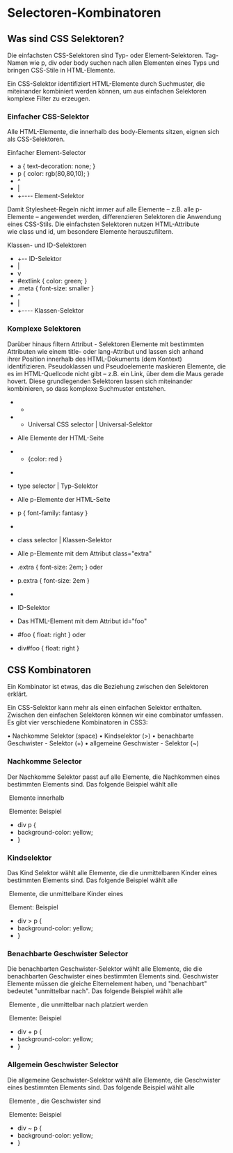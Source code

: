 # Selectoren-Kombinatoren

## Was sind CSS Selektoren?

Die einfachsten CSS-Selektoren sind Typ- oder Element-Selektoren. Tag-Namen wie p, div oder body suchen nach allen Elementen eines Typs und bringen CSS-Stile in HTML-Elemente.

Ein CSS-Selektor identifiziert HTML-Elemente durch Suchmuster, die miteinander kombiniert werden können, um aus einfachen Selektoren komplexe Filter zu erzeugen.

### Einfacher CSS-Selektor

Alle HTML-Elemente, die innerhalb des body-Elements sitzen, eignen sich als CSS-Selektoren.

Einfacher Element-Selector

- a { text-decoration: none; }
- p { color: rgb(80,80,10); }
- ^
- |
- +---- Element-Selektor

Damit Stylesheet-Regeln nicht immer auf alle Elemente – z.B. alle p-Elemente – angewendet werden, differenzieren Selektoren die Anwendung eines CSS-Stils. Die einfachsten Selektoren nutzen HTML-Attribute wie class und id, um besondere Elemente herauszufiltern.

Klassen- und ID-Selektoren

- +-- ID-Selektor
- |
- v
- #extlink { color: green; }
- .meta { font-size: smaller }
- ^
- |
- +---- Klassen-Selektor

### Komplexe Selektoren

Darüber hinaus filtern Attribut - Selektoren Elemente mit bestimmten Attributen wie einem title- oder lang-Attribut und lassen sich anhand ihrer Position innerhalb des HTML-Dokuments (dem Kontext) identifizieren. Pseudoklassen und Pseudoelemente maskieren Elemente, die es im HTML-Quellcode nicht gibt – z.B. ein Link, über dem die Maus gerade hovert.
Diese grundlegenden Selektoren lassen sich miteinander kombinieren, so dass komplexe Suchmuster entstehen.

- -
- - Universal CSS selector | Universal-Selektor
- Alle Elemente der HTML-Seite
- - {color: red }

- <p>
- type selector | Typ-Selektor
- Alle p-Elemente der HTML-Seite
- p { font-family: fantasy }

- <p class="extra">
- class selector | Klassen-Selektor
- Alle p-Elemente mit dem Attribut class="extra"
- .extra { font-size: 2em; } oder
- p.extra { font-size: 2em }

- <e id="foo">
- ID-Selektor
- Das HTML-Element mit dem Attribut id="foo"
- #foo { float: right } oder
- div#foo { float: right }

## CSS Kombinatoren

Ein Kombinator ist etwas, das die Beziehung zwischen den Selektoren erklärt.

Ein CSS-Selektor kann mehr als einen einfachen Selektor enthalten. Zwischen den einfachen Selektoren können wir eine combinator umfassen.
Es gibt vier verschiedene Kombinatoren in CSS3:

• Nachkomme Selektor (space)
• Kindselektor (>)
• benachbarte Geschwister - Selektor (+)
• allgemeine Geschwister - Selektor (~)

### Nachkomme Selector

Der Nachkomme Selektor passt auf alle Elemente, die Nachkommen eines bestimmten Elements sind.
Das folgende Beispiel wählt alle <p> Elemente innerhalb <div> Elemente:
Beispiel

- div p {
- background-color: yellow;
- }

### Kindselektor

Das Kind Selektor wählt alle Elemente, die die unmittelbaren Kinder eines bestimmten Elements sind.
Das folgende Beispiel wählt alle <p> Elemente, die unmittelbare Kinder eines <div> Element:
Beispiel

- div > p {
- background-color: yellow;
- }

### Benachbarte Geschwister Selector

Die benachbarten Geschwister-Selektor wählt alle Elemente, die die benachbarten Geschwister eines bestimmten Elements sind.
Geschwister Elemente müssen die gleiche Elternelement haben, und "benachbart" bedeutet "unmittelbar nach".
Das folgende Beispiel wählt alle <p> Elemente , die unmittelbar nach platziert werden <div> Elemente:
Beispiel

- div + p {
- background-color: yellow;
- }

### Allgemein Geschwister Selector

Die allgemeine Geschwister-Selektor wählt alle Elemente, die Geschwister eines bestimmten Elements sind.
Das folgende Beispiel wählt alle <p> Elemente , die Geschwister sind <div> Elemente:
Beispiel

- div ~ p {
- background-color: yellow;
- }
